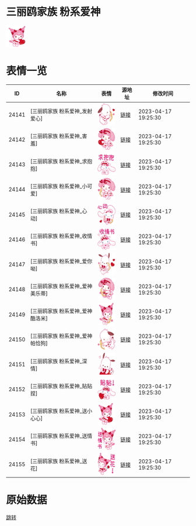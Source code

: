 # 三丽鸥家族 粉系爱神

<img src="./cover.png" height="60" alt="cover" />

# 表情一览

|ID|名称|表情|源地址|修改时间|
|----|----|----|----|----|
|24141|[三丽鸥家族 粉系爱神_发射爱心]|<img src="./pic/024141_%5B三丽鸥家族 粉系爱神_发射爱心%5D.png" height="60" alt="发射爱心"/>|[链接](https://i0.hdslb.com/bfs/garb/bbb946d0a76e7cce1a2049ca0c6eae9147c291e9.png)|2023-04-17 19:25:30|
|24142|[三丽鸥家族 粉系爱神_害羞]|<img src="./pic/024142_%5B三丽鸥家族 粉系爱神_害羞%5D.png" height="60" alt="害羞"/>|[链接](https://i0.hdslb.com/bfs/garb/0a036c4d0d81b2cec870d1dca085f2e6d4d7ec68.png)|2023-04-17 19:25:30|
|24143|[三丽鸥家族 粉系爱神_求抱抱]|<img src="./pic/024143_%5B三丽鸥家族 粉系爱神_求抱抱%5D.png" height="60" alt="求抱抱"/>|[链接](https://i0.hdslb.com/bfs/garb/9c8d17d062e18e746ca2b67eee3543d562265966.png)|2023-04-17 19:25:30|
|24144|[三丽鸥家族 粉系爱神_小可爱]|<img src="./pic/024144_%5B三丽鸥家族 粉系爱神_小可爱%5D.png" height="60" alt="小可爱"/>|[链接](https://i0.hdslb.com/bfs/garb/f5fd34f8d6c56a8b31dd2dfd8b0867af55ed21bc.png)|2023-04-17 19:25:30|
|24145|[三丽鸥家族 粉系爱神_心动]|<img src="./pic/024145_%5B三丽鸥家族 粉系爱神_心动%5D.png" height="60" alt="心动"/>|[链接](https://i0.hdslb.com/bfs/garb/0547bb22e15cdbffcf64c3789915446bbab47495.png)|2023-04-17 19:25:30|
|24146|[三丽鸥家族 粉系爱神_收情书]|<img src="./pic/024146_%5B三丽鸥家族 粉系爱神_收情书%5D.png" height="60" alt="收情书"/>|[链接](https://i0.hdslb.com/bfs/garb/64d9cfb07822cbd5d43e33cc33fafbaeaa408769.png)|2023-04-17 19:25:30|
|24147|[三丽鸥家族 粉系爱神_爱你呦]|<img src="./pic/024147_%5B三丽鸥家族 粉系爱神_爱你呦%5D.png" height="60" alt="爱你呦"/>|[链接](https://i0.hdslb.com/bfs/garb/c9d1b7a00a6ab116c1ca5baa0819b1f07cd5f546.png)|2023-04-17 19:25:30|
|24148|[三丽鸥家族 粉系爱神_爱神美乐蒂]|<img src="./pic/024148_%5B三丽鸥家族 粉系爱神_爱神美乐蒂%5D.png" height="60" alt="爱神美乐蒂"/>|[链接](https://i0.hdslb.com/bfs/garb/79e6aec093fc8d5fcc892e95eff49f78f5f91983.png)|2023-04-17 19:25:30|
|24149|[三丽鸥家族 粉系爱神_爱神酷洛米]|<img src="./pic/024149_%5B三丽鸥家族 粉系爱神_爱神酷洛米%5D.png" height="60" alt="爱神酷洛米"/>|[链接](https://i0.hdslb.com/bfs/garb/4d737cdc79bf353c1c4144f14893e015b1d6ae3e.png)|2023-04-17 19:25:30|
|24150|[三丽鸥家族 粉系爱神_爱神帕恰狗]|<img src="./pic/024150_%5B三丽鸥家族 粉系爱神_爱神帕恰狗%5D.png" height="60" alt="爱神帕恰狗"/>|[链接](https://i0.hdslb.com/bfs/garb/89899a5a3bc8283136575806be32edd312660f55.png)|2023-04-17 19:25:30|
|24151|[三丽鸥家族 粉系爱神_深情]|<img src="./pic/024151_%5B三丽鸥家族 粉系爱神_深情%5D.png" height="60" alt="深情"/>|[链接](https://i0.hdslb.com/bfs/garb/3314fdaab3f12b1d8703c29eb5c786e75bd0bdd9.png)|2023-04-17 19:25:30|
|24152|[三丽鸥家族 粉系爱神_贴贴捏]|<img src="./pic/024152_%5B三丽鸥家族 粉系爱神_贴贴捏%5D.png" height="60" alt="贴贴捏"/>|[链接](https://i0.hdslb.com/bfs/garb/7cde853f170adf04051341befc3c7aa9378a0b9e.png)|2023-04-17 19:25:30|
|24153|[三丽鸥家族 粉系爱神_送小心心]|<img src="./pic/024153_%5B三丽鸥家族 粉系爱神_送小心心%5D.png" height="60" alt="送小心心"/>|[链接](https://i0.hdslb.com/bfs/garb/942937cd2325cead910f322bac958799c5514fac.png)|2023-04-17 19:25:30|
|24154|[三丽鸥家族 粉系爱神_送情书]|<img src="./pic/024154_%5B三丽鸥家族 粉系爱神_送情书%5D.png" height="60" alt="送情书"/>|[链接](https://i0.hdslb.com/bfs/garb/110d684f49f7078788682622e58c6644d2f39abc.png)|2023-04-17 19:25:30|
|24155|[三丽鸥家族 粉系爱神_送花]|<img src="./pic/024155_%5B三丽鸥家族 粉系爱神_送花%5D.png" height="60" alt="送花"/>|[链接](https://i0.hdslb.com/bfs/garb/66a48bd98934d7a11ddaec83e9513c54451251b4.png)|2023-04-17 19:25:30|

# 原始数据

[跳转](./raw.json)

